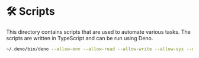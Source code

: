 # 🛠 Scripts

This directory contains scripts that are used to automate various tasks. The scripts are written in TypeScript and can be run using Deno.

```bash
~/.deno/bin/deno --allow-env --allow-read --allow-write --allow-sys --unstable-sloppy-imports ./scripts/import-markdown/import-markdown.ts
```
